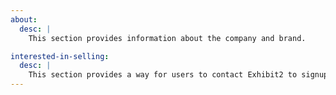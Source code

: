 ```yaml
---
about:
  desc: |
    This section provides information about the company and brand.

interested-in-selling:
  desc: |
    This section provides a way for users to contact Exhibit2 to signup and start selling their work with the service.
---
```

